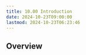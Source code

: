 ```yaml
---
title: 10.00 Introduction
date: 2024-10-23T09:00:00
lastmod: 2024-10-23T06:23:46
---
```


## Overview
